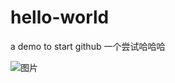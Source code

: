 # hello-world
a demo to start github
一个尝试哈哈哈

![图片](https://github.com/Snow-Pigeon/hello-world/assets/128674899/8f6ccfd1-777c-45ab-ba50-0a14e146dc34)
